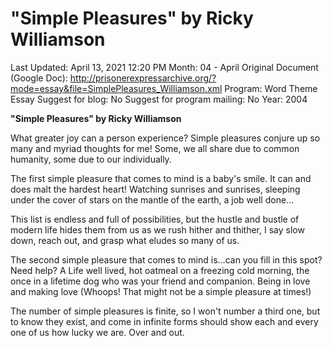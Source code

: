 # "Simple Pleasures" by Ricky Williamson

Last Updated: April 13, 2021 12:20 PM
Month: 04 - April
Original Document (Google Doc): http://prisonerexpressarchive.org/?mode=essay&file=SimplePleasures_Williamson.xml
Program: Word Theme Essay
Suggest for blog: No
Suggest for program mailing: No
Year: 2004

**"Simple Pleasures" by Ricky Williamson**

What greater joy can a person experience? Simple pleasures conjure up so many and myriad thoughts for me! Some, we all share due to common humanity, some due to our individually.

The first simple pleasure that comes to mind is a baby's smile. It can and does malt the hardest heart! Watching sunrises and sunrises, sleeping under the cover of stars on the mantle of the earth, a job well done...

This list is endless and full of possibilities, but the hustle and bustle of modern life hides them from us as we rush hither and thither, I say slow down, reach out, and grasp what eludes so many of us.

The second simple pleasure that comes to mind is...can you fill in this spot? Need help? A Life well lived, hot oatmeal on a freezing cold morning, the once in a lifetime dog who was your friend and companion. Being in love and making love (Whoops! That might not be a simple pleasure at times!)

The number of simple pleasures is finite, so I won't number a third one, but to know they exist, and come in infinite forms should show each and every one of us how lucky we are. Over and out.